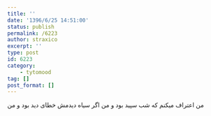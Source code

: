 ```yaml
---
title: ''
date: '1396/6/25 14:51:00'
status: publish
permalink: /6223
author: straxico
excerpt: ''
type: post
id: 6223
category:
    - tytomood
tag: []
post_format: []
---
```

من اعتراف میکنم که شب سپید بود و من اگر سیاه دیدمش خطای دید بود و من